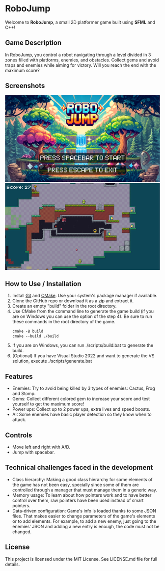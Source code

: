 # RoboJump

Welcome to **RoboJump**, a small 2D platformer game built using **SFML** and C++!

## Game Description

In RoboJump, you control a robot navigating through a level divided in 3 zones filled with platforms, enemies, and obstacles. Collect gems and avoid traps and enemies while aiming for victory. Will you reach the end with the maximum score?

## Screenshots

![MainMenu](./data/Images/GameScreenshotsForTheReadme/MainMenu.png)
![Gameplay](./data/Images/GameScreenshotsForTheReadme/Gameplay.png)


## How to Use / Installation

1. Install [Git](https://git-scm.com/downloads) and [CMake](https://cmake.org/download/). Use your system's package manager if available.
2. Clone the GitHub repo or download it as a zip and extract it.
3. Create an empty "build" folder in the root directory.
4. Use CMake from the command line to generate the game build (if you are on Windows you can use the option of the step 4).
   Be sure to run these commands in the root directory of the game.
   ```
   cmake -B build
   cmake --build ./build
   ```
4. If you are on Windows, you can run ./scripts/build.bat to generate the build.
5. (Optional) If you have Visual Studio 2022 and want to generate the VS solution, execute ./scripts/generate.bat

## Features

- Enemies: Try to avoid being killed by 3 types of enemies: Cactus, Frog and Stomp.
- Gems: Collect different colored gem to increase your score and test yourself to get the maximum score!
- Power ups: Collect up to 2 power ups, extra lives and speed boosts.
- AI: Some enemies have basic player detection so they know when to attack.

## Controls

- Move left and right with A/D.
- Jump with spacebar.

## Technical challenges faced in the development

- Class hierarchy: Making a good class hierarchy for some elements of the game has not been easy, specially since some of them are controlled through a manager that must manage them in a generic way.
- Memory usage: To learn about how pointers work and to have better control over them, raw pointers have been used instead of smart pointers.
- Data-driven configuration: Game's info is loaded thanks to some JSON files. That makes easier to change parameters of the game's elements or to add elements. For example, to add a new enemy, just going to the enemies' JSON and adding a new entry is enough, the code must not be changed.

## License

This project is licensed under the MIT License. See LICENSE.md file for full details.